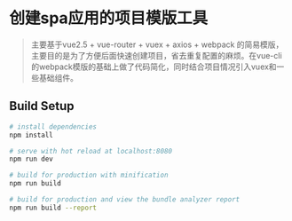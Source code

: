 # 创建spa应用的项目模版工具

> 主要基于vue2.5 + vue-router + vuex + axios + webpack 的简易模版，主要目的是为了方便后面快速创建项目，省去重复配置的麻烦。在vue-cli的webpack模版的基础上做了代码简化，同时结合项目情况引入vuex和一些基础组件。

## Build Setup

``` bash
# install dependencies
npm install

# serve with hot reload at localhost:8080
npm run dev

# build for production with minification
npm run build

# build for production and view the bundle analyzer report
npm run build --report
```
